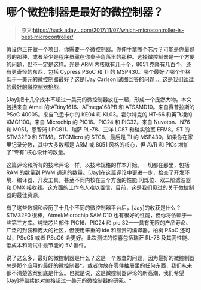 # 哪个微控制器是最好的微控制器？

> 原文:[https://hack aday . com/2017/11/07/which-microcontroller-is-best-microcontroller/](https://hackaday.com/2017/11/07/which-microcontroller-is-best-microcontroller/)

假设你正在做一个项目，你需要一个微控制器。你伸手拿哪个芯片？可能是你最熟悉的那种，或者至少是程序员藏在你桌子角落里的那种。选择微控制器是一个方便的问题，但不一定是这样。光是 ARM 内核就有几十个，8051 克隆有几百个，还有更奇怪的东西，包括 Cypress PSoC 和 TI 的 MSP430。哪个最好？哪个价格低于一美元的微控制器最好？这是[Jay Carlson]试图回答的问题，[，这是我们读过的最好的微控制器枪战](https://jaycarlson.net/microcontrollers)。

[Jay]把十几个成本不超过一美元的微控制器放在一起，形成一个庞然大物。本文包括来自 Atmel 的:ATtiny1616、ATmega168PB 和 ATSAMD10。来自赛普拉斯的 PSoC 4000S。来自飞思卡尔的 KE04 和 KL03。霍尔特克的 HT-66 和英飞凌的 XMC1100。来自 Microchip 的 PIC16、PIC24 和 PIC32。来自 Nuvoton、N76 和 M051。恩智浦 LPC811、瑞萨 RL-78、三洋 LC87 和硅实验室 EFM8。ST 的 STM32F0 和 STM8。STCMicro 的 STC8，最后是 TI 的 MSP430。如果你在家里记录分数，其中大多数都是 ARM 或 8051 风格的核心，但 AVR 和 PICs 增加了“专有”核心设计的数量。

这篇评论和所有的技术评论一样，以技术规格的样本开始。一切都在那里，包括 RAM 的数量到 PWM 通道的数量。[Jay]在这篇评论中更进一步，检查了开发环境、编译器、开发工具，甚至不同内核在三个方面的性能:闪烁位、双二阶滤波器和 DMX 接收器。这方面的工作令人难以置信，目前，这是我们见过的关于微控制器的最佳资源。

有了这些数据和经历了十几个不同的微控制器平台后，[Jay]的收获是什么？STM32F0 很棒，Atmel/Microchip SAM D10 也有很好的性能，但你将依赖于一些第三方库。纯微芯片部件 PIC16、PIC24 和 pic 32——具有无限的产品寿命、广泛的封装和庞大的社区，但使用笨重的 ide 和昂贵的编译器。柏树 PSoC 还可以，PSoC5 或者 PSoC6 会更好。此次测试的惊喜包括瑞萨 RL-78 及其高性能、低成本和测试中最节能的 5V 器件。

说了这么多，最好的微控制器是什么？这是一个愚蠢的问题，因为最好的微控制器总是那个应用的最好的微控制器*。或者你放在零件抽屉里的任何东西，我们从来都不清楚答案到底是什么。也就是说，这是微控制器评论的新高潮，我们希望[Jay]将继续他对价格超过一美元的微控制器的研究。*